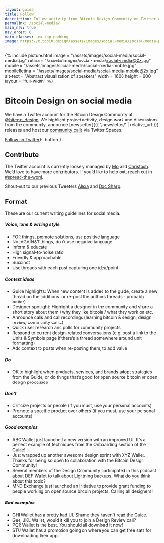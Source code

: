 ```yaml
---
layout: guide
title: Follow
description: Follow activity from Bitcoin Design Community on Twitter and other social media.
permalink: /social-media/
main_nav: true
nav_order: 6
main_classes: -no-top-padding
image: https://bitcoin.design/assets/images/social-media/social-media-preview.jpg
---
```


{% include picture.html
   image = "/assets/images/social-media/social-media.jpg"
   retina = "/assets/images/social-media/social-media@2x.jpg"
   mobile = "/assets/images/social-media/social-media-mobile.jpg"
   mobileRetina = "/assets/images/social-media/social-media-mobile@2x.jpg"
   alt-text = "Abstract visualization of speakers"
   width = 1600
   height = 600
   layout = "full-width"
%}

# Bitcoin Design on social media

We have a Twitter account for the Bitcoin Design Community at [@bitcoin_design](https://twitter.com/bitcoin_design). We highlight project activity, design work and discussions from the community, announce [newsletter]({{ '/newsletter/' | relative_url }}) releases and host our [community calls](https://www.youtube.com/playlist?list=PLpV0KfVOMoja_zmmFNSJXREVKE4PSU0M1) via Twitter Spaces.

[Follow on Twitter](http://twitter.com/bitcoin_design){: .button }

## Contribute

The Twitter account is currently loosely managed by [Mo](https://twitter.com/MogashniNaidoo) and [Christoph](https://twitter.com/GBKS). We’d love to have more contributors. If you’d like to help out, reach out in [#spread-the-word](https://bitcoindesign.slack.com/archives/C01PRLDBCBA).

Shout-out to our previous Tweeters [Alexa](https://twitter.com/AlexaAker) and [Doc Sharp](https://twitter.com/_Bosch_).

## Format

These are our current writing guidelines for social media.

##### Voice, tone & writing style

- FOR things, promote solutions, use positive language
- Not AGAINST things, don’t use negative language
- Inform & educate
- High signal-to-noise ratio
- Friendly & approachable
- Succinct
- Use threads with each post capturing one idea/point

##### Content ideas

- Guide highlights: When new content is added to the guide, create a new thread on the additions (or re-post the authors threads - probably better)
- Designer spotlight: Highlight a designer in the community and share a short story about them / why they like bitcoin / what they work on etc.
- Announce calls and call recordings (learning bitcoin & design, design review, community call…)
- Quick user research and polls for community projects
- Respond to current design-related conversations (e.g. post a link to the Units & Symbols page if there’s a thread somewhere around unit formatting)
- Add context to posts when re-posting them, to add value

##### Do

- OK to highlight when products, services, and brands adopt strategies from the Guide, or do things that’s good for open source bitcoin or open design processes

##### Don't

- Criticize projects or people (if you must, use your personal accounts)
- Promote a specific product over others (if you must, use your personal accounts)

##### Good examples

- ABC Wallet just launched a new version with an improved UI. It's a perfect example of techniques from the Onboarding section of the Guide!
- Just wrapped up another awesome design sprint with XYZ Wallet. Thanks for being so open to collaboration with the Bitcoin Design Community!
- Several members of the Design Community participated in this podcast about DEF Wallet to talk about Lightning backups. What do you think about this topic?
- MNO Exchange just launched an initiative to provide grant funding to people working on open source bitcoin projects. Calling all designers!

##### Bad examples

- GHI Wallet has a pretty bad UI. Shame they haven't read the Guide.
- Gee, JKL Wallet, would it kill you to join a Design Review call?
- PQR Wallet is the best. You should all download it now!
- STU Wallet has a promotion going on where you can get free sats for downloading their app.
